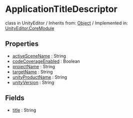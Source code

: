 # ApplicationTitleDescriptor
class in UnityEditor
 / Inherits from: <a href="https://docs.unity3d.com/6000.0/Documentation/ScriptReference/Object.html">Object</a> / Implemented in: <a href="https://docs.unity3d.com/6000.0/Documentation/ScriptReference/UnityEditor.CoreModule.html">UnityEditor.CoreModule</a>
## Properties
- <a href="https://docs.unity3d.com/6000.0/Documentation/ScriptReference/ApplicationTitleDescriptor-activeSceneName.html">activeSceneName</a> : String
- <a href="https://docs.unity3d.com/6000.0/Documentation/ScriptReference/ApplicationTitleDescriptor-codeCoverageEnabled.html">codeCoverageEnabled</a> : Boolean
- <a href="https://docs.unity3d.com/6000.0/Documentation/ScriptReference/ApplicationTitleDescriptor-projectName.html">projectName</a> : String
- <a href="https://docs.unity3d.com/6000.0/Documentation/ScriptReference/ApplicationTitleDescriptor-targetName.html">targetName</a> : String
- <a href="https://docs.unity3d.com/6000.0/Documentation/ScriptReference/ApplicationTitleDescriptor-unityProductName.html">unityProductName</a> : String
- <a href="https://docs.unity3d.com/6000.0/Documentation/ScriptReference/ApplicationTitleDescriptor-unityVersion.html">unityVersion</a> : String
## Fields
- <a href="https://docs.unity3d.com/6000.0/Documentation/ScriptReference/ApplicationTitleDescriptor-title.html">title</a> : String
